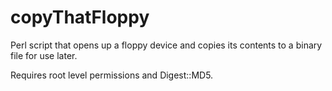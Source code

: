 copyThatFloppy
==============

Perl script that opens up a floppy device and copies its contents
to a binary file for use later. 

Requires root level permissions and Digest::MD5. 
